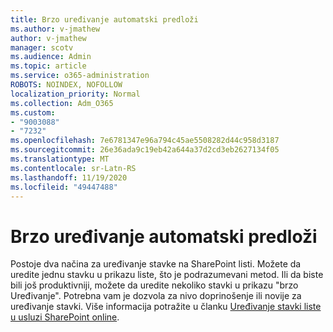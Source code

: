 ```yaml
---
title: Brzo uređivanje automatski predloži
ms.author: v-jmathew
author: v-jmathew
manager: scotv
ms.audience: Admin
ms.topic: article
ms.service: o365-administration
ROBOTS: NOINDEX, NOFOLLOW
localization_priority: Normal
ms.collection: Adm_O365
ms.custom:
- "9003088"
- "7232"
ms.openlocfilehash: 7e6781347e96a794c45ae5508282d44c958d3187
ms.sourcegitcommit: 26e36ada9c19eb42a644a37d2cd3eb2627134f05
ms.translationtype: MT
ms.contentlocale: sr-Latn-RS
ms.lasthandoff: 11/19/2020
ms.locfileid: "49447488"
---
```

# <a name="quick-edit-autosuggest"></a>Brzo uređivanje automatski predloži

Postoje dva načina za uređivanje stavke na SharePoint listi. Možete da uredite jednu stavku u prikazu liste, što je podrazumevani metod. Ili da biste bili još produktivniji, možete da uredite nekoliko stavki u prikazu "brzo Uređivanje". Potrebna vam je dozvola za nivo doprinošenje ili novije za uređivanje stavki. Više informacija potražite u članku [Uređivanje stavki liste u usluzi SharePoint online](https://support.microsoft.com/office/dac1a1c3-a80b-4082-ba57-715cf613d0f7).
